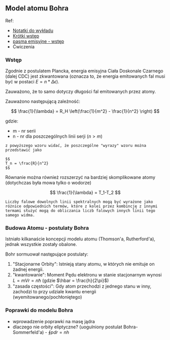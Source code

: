 ## Model atomu Bohra

Ref:
- [Notatki do wykładu](http://website.fis.agh.edu.pl/~Wolny/Wca8cbbf8b3238.htm)
- [Krótki wstęp](https://www.youtube.com/watch?v=au2HCVn9IJI)
- [pasma emisyjne - wstęp](https://www.youtube.com/watch?v=GhAn8xZQ-d8&t=267s)
- Ćwiczenia

### Wstęp

Zgodnie z postulatem Plancka, energia emisyjna Ciała Doskonale Czarnego (dalej CDC) jest zkwantowana (oznacza to, że energia emitowanych fal musi być w postaci $E = n * \Delta \epsilon$).

Zauważono, że to samo dotyczy długości fal emitowanych przez atomy.

Zauważono następującą zależność:

$$
\frac{1}{\lambda} = R_H \left(\frac{1}{m^2} - \frac{1}{n^2} \right)
$$

gdzie:
- m - nr serii
- n - nr dla poszczególnych linii serji ($n > m$)

```{admonition} Termy
z powyższego wzoru widać, że poszczególne "wyrazy" wzoru można przedstawić jako

$$
T_n = \frac{R}{n^2}
$$
```


Równanie można również rozszerzyć na bardziej skomplikowane atomy (dotychczas była mowa tylko o wodorze)

$$
\frac{1}{\lambda} = T_1-T_2
$$

```{admonition} Prawo Kombinacji Rydberga-Ritz'a
Liczby falowe dowolnych linii spektralnych mogą być wyrażone jako różnice odpowiednich termów, które z kolei przez kombincję z innymi termami służyć mogą do obliczania liczb falowych innych linii tego samego widma.
```


### Budowa Atomu - postulaty Bohra

Istniało kilkanaście koncepcji modelu atomu (Thomson'a, Rutherford'a), jednak wszystkie zostały obalone.

Bohr sormuował następujące postulaty:
1. "Stacjonarne Orbity": Istnieją stany atomu, w których nie emituje on żadnej energii.
2. "kwantowanie": Moment Pędu elektronu w stanie stacjonarnym wynosi $L=mVr = n\hbar$ (gdzie $\hbar = \frac{h}{2\pi}$)
3. "zasada częstości": Gdy atom przechodzi z jednego stanu w inny, zachodzi to przy udziale kwantu energii (wyemitowanego/pochłoniętego)

### Poprawki do modelu Bohra

- wprowadzenie poprawki na masę jądra 
- dlaczego nie orbity eliptyczne? (uogulniony postulat Bohra-Sommerfeld'a) - $\oint p dr = nh$
